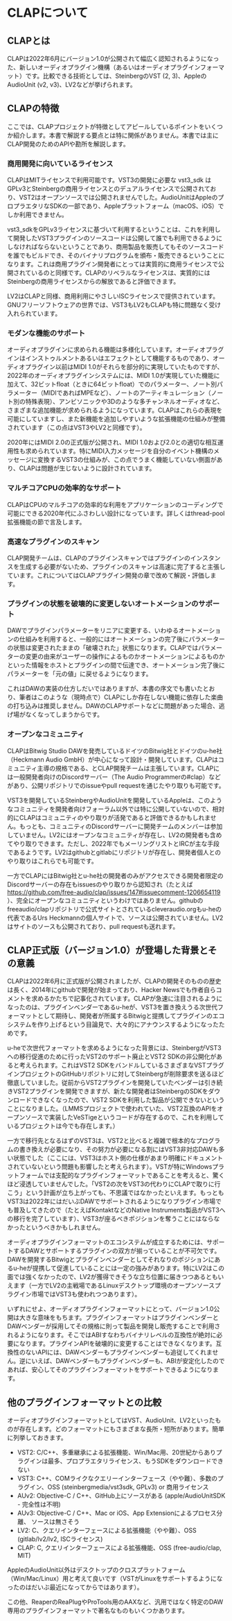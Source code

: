 
# CLAPについて

## CLAPとは

CLAPは2022年6月にバージョン1.0が公開されて幅広く認知されるようになった、新しいオーディオプラグイン機構（あるいはオーディオプラグインフォーマット）です。比較できる技術としては、SteinbergのVST (2, 3)、AppleのAudioUnit (v2, v3)、LV2などが挙げられます。

## CLAPの特徴

ここでは、CLAPプロジェクトが特徴としてアピールしているポイントをいくつか紹介します。本書で解説する要点とは特に関係がありません。本書では主にCLAP開発のためのAPIや勘所を解説します。

### 商用開発に向いているライセンス

CLAPはMITライセンスで利用可能です。VST3の開発に必要な vst3_sdk はGPLv3とSteinbergの商用ライセンスとのデュアルライセンスで公開されており、VST2はオープンソースでは公開されませんでした。AudioUnitはAppleのプロプラエタリなSDKの一部であり、Appleプラットフォーム（macOS、iOS）でしか利用できません。

vst3_sdkをGPLv3ライセンスに基づいて利用するということは、これを利用して開発したVST3プラグインのソースコードは公開して誰でも利用できるようにしなければならないということであり、商用製品を販売してもそのソースコードを誰でもビルドでき、そのバイナリプログラムを頒布・販売できるということになります。これは商用プラグイン開発者にとっては実質的に商用ライセンスで公開されているのと同様です。CLAPのリベラルなライセンスは、実質的にはSteinbergの商用ライセンスからの解放であると評価できます。

LV2はCLAPと同様、商用利用にやさしいISCライセンスで提供されています。GNUフリーソフトウェアの世界では、VST3もLV2もCLAPも特に問題なく受け入れられています。

### モダンな機能のサポート

オーディオプラグインに求められる機能は多様化しています。オーディオプラグインはインストゥルメントあるいはエフェクトとして機能するものであり、オーディオプラグイン以前はMIDI 1.0がそれらを部分的に実現していたものですが、2022年のオーディオプラグインシステムには、MIDI 1.0が実現していた機能に加えて、32ビットfloat（ときに64ビットfloat）でのパラメーター、ノート別パラメーター（MIDIであればMPEなど）、ノートのアーティキュレーション（ノート別の特殊表現）、アンビソニックや3Dのような多チャンネルオーディオなど、さまざまな追加機能が求められるようになっています。CLAPはこれらの表現を可能にしていますし、また新機能を追加しやすいような拡張機能の仕組みが整備されています（この点はVST3やLV2と同様です）。

2020年にはMIDI 2.0の正式版が公開され、MIDI 1.0および2.0との適切な相互運用性も求められています。特にMIDI入力メッセージを自分のイベント機構のメッセージに変換するVST3の仕組みが、この点でうまく機能していない側面があり、CLAPは問題が生じないように設計されています。

### マルチコアCPUの効率的なサポート

CLAPはCPUのマルチコアの効率的な利用をアプリケーションのコーディングで可能にできる2020年代にふさわしい設計になっています。詳しくはthread-pool拡張機能の節で言及します。

### 高速なプラグインのスキャン

CLAP開発チームは、CLAPのプラグインスキャンではプラグインのインスタンスを生成する必要がないため、プラグインのスキャンは高速に完了すると主張しています。これについてはCLAPプラグイン開発の章で改めて解説・評価します。

### プラグインの状態を破壊的に変更しないオートメーションのサポート

DAWでプラグインパラメーターをリニアに変更する、いわゆるオートメーションの仕組みを利用すると、一般的にはオートメーションの完了後にパラメーターの状態は変更されたままの「破壊された」状態になります。CLAPではパラメーターの変更の由来がユーザーの操作によるものかオートメーションによるものかといった情報をホストとプラグインの間で伝達でき、オートメーション完了後にパラメーターを「元の値」に戻せるようになります。

これはDAWの実装の仕方しだいではありますが、本書の序文でも書いたとおり、筆者はこのような（現時点で）CLAPにしか存在しない機能に依存した楽曲の打ち込みは推奨しません。DAWのCLAPサポートなどに問題があった場合、逃げ場がなくなってしまうからです。

### オープンなコミュニティ

CLAPはBitwig Studio DAWを発売しているドイツのBitwig社とドイツのu-he社（Heckmann Audio GmbH）が中心になって設計・開発しています。CLAPはコミュニティ主導の規格である、とCLAP開発チームは主張しています。CLAPには一般開発者向けのDiscordサーバー（The Audio Programmerの#clap）などがあり、公開リポジトリでのissueやpull requestを通じたやり取りも可能です。

VST3を開発しているSteinbergやAudioUnitを開発しているAppleは、このようなコミュニティを開発者向けフォーラム以外では特に公開していないので、相対的にCLAPはコミュニティのやり取りが活発であると評価できるかもしれません。もっとも、コミュニティのDiscordサーバーに開発チームのメンバーは参加していません。LV2にはオープンなコミュニティが存在し、LV2の開発者も含めてやり取りできます。ただし、2022年でもメーリングリストとIRCが主な手段であるようです。LV2はgithubとgitlabにリポジトリが存在し、開発者個人とのやり取りはこれらでも可能です。

一方でCLAPにはBitwig社とu-he社の開発者のみがアクセスできる開発者限定のDiscordサーバーの存在もissuesのやり取りから認知され（たとえば https://github.com/free-audio/clap/issues/147#issuecomment-1206654119 ）、完全にオープンなコミュニティというわけではありません。githubのfreeaudio/clapリポジトリで公式サイトとされているcleveraudio.orgもu-heの代表であるUrs Heckmannの個人サイトで、ソースは公開されていません。LV2はサイトのソースも公開されており、pull requestも送れます。

## CLAP正式版（バージョン1.0）が登場した背景とその意義

CLAPは2022年6月に正式版が公開されましたが、CLAPの開発そのものの歴史は長く、2014年にgithubで開発が始まっており、Hacker Newsでも作者自らコメントを求めるかたちで記事化されています。CLAPが急速に注目されるようになったのは、プラグインベンダーであるu-heが、VST3を置き換えうる次世代フォーマットとして期待し、開発者が所属するBitwigと提携してプラグインのエコシステムを作り上げるという目論見で、大々的にアナウンスするようになったためです。

u-heで次世代フォーマットを求めるようになった背景には、SteinbergがVST3への移行促進のために行ったVST2のサポート廃止とVST2 SDKの非公開化があると考えられます。これはVST2 SDKをバンドルしているさまざまなVSTプラグインプロジェクトのGitHubリポジトリに対してSteinbergが削除要求を送るほど徹底していました。従前からVST2プラグインを開発していたベンダーは引き続きVST2プラグインを開発できますが、新たな開発者はSteinbergのSDKをダウンロードできなくなったので、VST2 SDKを利用した製品が公開できないということになりました。（LMMSプロジェクトで使われていた、VST2互換のAPIをオープンソースで実装したVeSTigeというコードが存在するので、これを利用しているプロジェクトは今でも存在します。）

一方で移行先となるはずのVST3は、VST2と比べると複雑で根本的なプログラムの書き換えが必要になり、その努力が必要になる割にはVST3非対応DAWも多い状態でした（ここには、VST3はホスト側の仕様があまり明確にドキュメントされていないという問題も影響したと考えられます）。VSTが特にWindowsプラットフォームでは支配的なプラグインフォーマットであることを考えると、驚くほど浸透していませんでした。「VST2の次をVST3の代わりにCLAPで取りに行こう」という計画が立ち上がっても、不思議ではなかったといえます。もっともVST3は2022年にはだいぶDAWでサポートされるようになりプラグイン市場でも普及してきたので（たとえばKontaktなどのNative Instruments製品がVST3への移行を完了しています）、VST3が座るべきポジションを奪うことにはならなかったというべきかもしれません。

オーディオプラグインフォーマットのエコシステムが成立するためには、サポートするDAWとサポートするプラグインの双方が揃っていることが不可欠です。DAWを開発するBitwigとプラグインベンダーとしてそれなりのポジションにあるu-heが提携して促進していることには一定の強みがあります。特にLV2はこの面では強くなかったので、LV2が獲得できそうな立ち位置に届きつつあるともいえます（一方でLV2の主戦場であるLinuxデスクトップ環境のオープンソースプラグイン市場ではVST3も使われつつあります）。

いずれにせよ、オーディオプラグインフォーマットにとって、バージョン1.0公開は大きな意味をもちます。プラグインフォーマットはプラグインベンダーとDAWベンダーが採用してその規格に則って製品を開発し販売することで利用されるようになります。そこではABIすなわちバイナリレベルの互換性が絶対に必要になります。プラグインAPIを破壊的に変更することはできなくなります。互換性のないAPIには、DAWベンダーもプラグインベンダーも追従してくれません。逆にいえば、DAWベンダーもプラグインベンダーも、ABIが安定化したのであれば、安心してそのプラグインフォーマットをサポートできるようになります。

## 他のプラグインフォーマットとの比較

オーディオプラグインフォーマットとしてはVST、AudioUnit、LV2といったものが存在します。どのフォーマットにもさまざまな長所・短所があります。簡単に列挙しておきます。

- VST2: C/C++、多重継承による拡張機能、Win/Mac用、20世紀からありプラグインは最多、プロプラエタリライセンス、もうSDKをダウンロードできない
- VST3: C++、COMライクなクエリーインターフェース（やや難）、多数のプラグイン、OSS (steinbergmedia/vst3sdk, GPLv3) or 商用ライセンス
- AUv2: Objective-C / C++、GitHub上にソースがある (apple/AudioUnitSDK - 完全性は不明)
- AUv3: Objective-C / C++、Mac or iOS、App Extensionによるプロセス分離、 ソースは無さそう
- LV2: C、クエリインターフェースによる拡張機能（やや難）、OSS (gitlab/lv2/lv2, ISCライセンス)
- CLAP: C, クエリインターフェースによる拡張機能、OSS (free-audio/clap, MIT)

AppleのAudioUnit以外はデスクトップのクロスプラットフォーム（Win/Mac/Linux）用と考えて良いです（VSTがLinuxをサポートするようになったのはだいぶ最近になってからではあります）。

この他、ReaperのReaPlugやProTools用のAAXなど、汎用ではなく特定のDAW専用のプラグインフォーマットで著名なものもいくつかあります。


